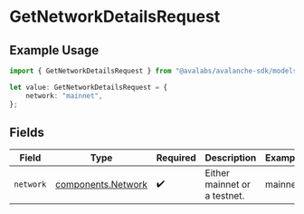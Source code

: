 # GetNetworkDetailsRequest

## Example Usage

```typescript
import { GetNetworkDetailsRequest } from "@avalabs/avalanche-sdk/models/operations";

let value: GetNetworkDetailsRequest = {
    network: "mainnet",
};
```

## Fields

| Field                                                    | Type                                                     | Required                                                 | Description                                              | Example                                                  |
| -------------------------------------------------------- | -------------------------------------------------------- | -------------------------------------------------------- | -------------------------------------------------------- | -------------------------------------------------------- |
| `network`                                                | [components.Network](../../models/components/network.md) | :heavy_check_mark:                                       | Either mainnet or a testnet.                             | mainnet                                                  |